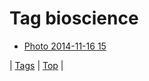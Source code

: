 <!--
title: Tag bioscience
date: 2020-06-28T15:02:24.648Z
tags:
-->
# Tag bioscience

 * [Photo 2014-11-16 15](102786671272.md)

| [Tags](tags.md) | [Top](index.md) |
